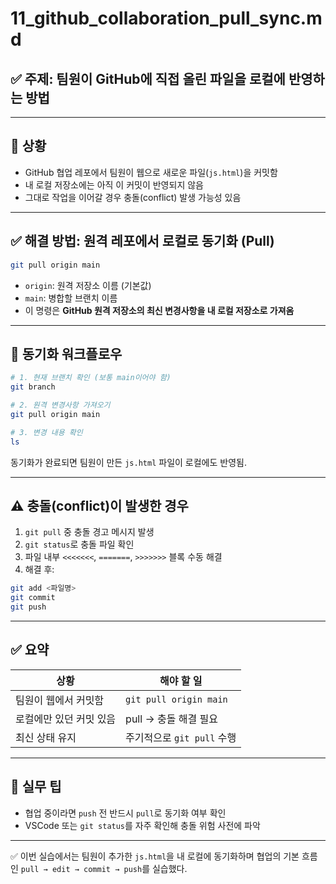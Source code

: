 # 11_github_collaboration_pull_sync.md

## ✅ 주제: 팀원이 GitHub에 직접 올린 파일을 로컬에 반영하는 방법

---

## 🧭 상황

- GitHub 협업 레포에서 팀원이 웹으로 새로운 파일(`js.html`)을 커밋함
- 내 로컬 저장소에는 아직 이 커밋이 반영되지 않음
- 그대로 작업을 이어갈 경우 충돌(conflict) 발생 가능성 있음

---

## ✅ 해결 방법: 원격 레포에서 로컬로 동기화 (Pull)

```bash
git pull origin main
```

- `origin`: 원격 저장소 이름 (기본값)
- `main`: 병합할 브랜치 이름
- 이 명령은 **GitHub 원격 저장소의 최신 변경사항을 내 로컬 저장소로 가져옴**

---

## 🔄 동기화 워크플로우

```bash
# 1. 현재 브랜치 확인 (보통 main이어야 함)
git branch

# 2. 원격 변경사항 가져오기
git pull origin main

# 3. 변경 내용 확인
ls
```

동기화가 완료되면 팀원이 만든 `js.html` 파일이 로컬에도 반영됨.

---

## ⚠️ 충돌(conflict)이 발생한 경우

1. `git pull` 중 충돌 경고 메시지 발생
2. `git status`로 충돌 파일 확인
3. 파일 내부 `<<<<<<<`, `=======`, `>>>>>>>` 블록 수동 해결
4. 해결 후:

```bash
git add <파일명>
git commit
git push
```

---

## ✅ 요약

| 상황 | 해야 할 일 |
|------|--------------|
| 팀원이 웹에서 커밋함 | `git pull origin main` |
| 로컬에만 있던 커밋 있음 | pull → 충돌 해결 필요 |
| 최신 상태 유지 | 주기적으로 `git pull` 수행 |

---

## 📌 실무 팁

- 협업 중이라면 `push` 전 반드시 `pull`로 동기화 여부 확인
- VSCode 또는 `git status`를 자주 확인해 충돌 위험 사전에 파악

---

✅ 이번 실습에서는 팀원이 추가한 `js.html`을 내 로컬에 동기화하며 협업의 기본 흐름인 `pull → edit → commit → push`를 실습했다.
